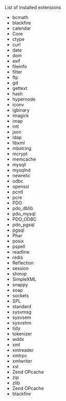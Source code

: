 List of installed extensions

* bcmath
* blackfire
* calendar
* Core
* ctype
* curl
* date
* dom
* exif
* fileinfo
* filter
* ftp
* gd
* gettext
* hash
* hypernode
* iconv
* igbinary
* imagick
* imap
* intl
* json
* ldap
* libxml
* mbstring
* mcrypt
* memcache
* mysqli
* mysqlnd
* newrelic
* odbc
* openssl
* pcntl
* pcre
* PDO
* pdo_dblib
* pdo_mysql
* PDO_ODBC
* pdo_pgsql
* pgsql
* Phar
* posix
* pspell
* readline
* redis
* Reflection
* session
* shmop
* SimpleXML
* snappy
* soap
* sockets
* SPL
* standard
* sysvmsg
* sysvsem
* sysvshm
* tidy
* tokenizer
* wddx
* xml
* xmlreader
* xmlrpc
* xmlwriter
* xsl
* Zend OPcache
* zip
* zlib
* Zend OPcache
* blackfire